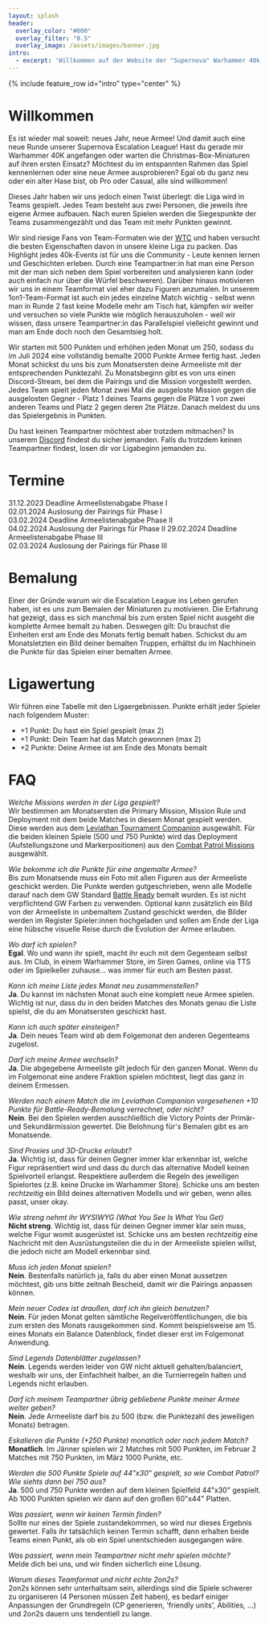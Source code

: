 ```yaml
---
layout: splash
header:
  overlay_color: "#000"
  overlay_filter: "0.5"
  overlay_image: /assets/images/banner.jpg
intro: 
  - excerpt: 'Willkommen auf der Website der "Supernova" Warhammer 40k Escalation-Liga!<br/>Hier findes du alle infos über aktuelle Paarungen, Ranglisten und die Teilnehmer:innen.'
---
```


{% include feature_row id="intro" type="center" %}

# Willkommen

Es ist wieder mal soweit: neues Jahr, neue Armee! Und damit auch eine neue Runde unserer Supernova Escalation League! Hast du gerade mir Warhammer 40K angefangen oder warten die Christmas-Box-Miniaturen auf ihren ersten Einsatz? Möchtest du im entspannten Rahmen das Spiel kennenlernen oder eine neue Armee ausprobieren? Egal ob du ganz neu oder ein alter Hase bist, ob Pro oder Casual, alle sind willkommen!

Dieses Jahr haben wir uns jedoch einen Twist überlegt: die Liga wird in Teams gespielt. Jedes Team besteht aus zwei Personen, die jeweils ihre eigene Armee aufbauen. Nach euren Spielen werden die Siegespunkte der Teams zusammengezählt und das Team mit mehr Punkten gewinnt.

Wir sind riesige Fans von Team-Formaten wie der [WTC](https://worldteamchampionship.com/) und haben versucht die besten Eigenschaften davon in unsere kleine Liga zu packen. Das Highlight jedes 40k-Events ist für uns die Community - Leute kennen lernen und Geschichten erleben. Durch eine Teampartner:in hat man eine Person mit der man sich neben dem Spiel vorbereiten und analysieren kann (oder auch einfach nur über die Würfel beschweren). Darüber hinaus motivieren wir uns in einem Teamformat viel eher dazu Figuren anzumalen. In unserem 1on1-Team-Format ist auch ein jedes einzelne Match wichtig - selbst wenn man in Runde 2 fast keine Modelle mehr am Tisch hat, kämpfen wir weiter und versuchen so viele Punkte wie möglich herauszuholen - weil wir wissen, dass unsere Teampartner:in das Parallelspiel vielleicht gewinnt und man am Ende doch noch den Gesamtsieg holt.

Wir starten mit 500 Punkten und erhöhen jeden Monat um 250, sodass du im Juli 2024 eine vollständig bemalte 2000 Punkte Armee fertig hast. Jeden Monat schickst du uns bis zum Monatsersten deine Armeeliste mit der entsprechenden Punktezahl.
Zu Monatsbeginn gibt es von uns einen Discord-Stream, bei dem die Pairings und die Mission vorgestellt werden. Jedes Team spielt jeden Monat zwei Mal die ausgeloste Mission gegen die ausgelosten Gegner - Platz 1 deines Teams gegen die Plätze 1 von zwei anderen Teams und Platz 2 gegen deren 2te Plätze. Danach meldest du uns das Spielergebnis in Punkten.

Du hast keinen Teampartner möchtest aber trotzdem mitmachen? In unserem [Discord](https://discord.com/channels/910301105676759102/1049786265085677599) findest du sicher jemanden. Falls du trotzdem keinen Teampartner findest, losen dir vor Ligabeginn jemanden zu.

# Termine

31.12.2023 Deadline Armeelistenabgabe Phase I  
02.01.2024 Auslosung der Pairings für Phase I  
03.02.2024 Deadline Armeelistenabgabe Phase II  
04.02.2024 Auslosung der Pairings für Phase II
29.02.2024 Deadline Armeelistenabgabe Phase III  
02.03.2024 Auslosung der Pairings für Phase III

# Bemalung

Einer der Gründe warum wir die Escalation League ins Leben gerufen haben, ist es uns zum Bemalen der Miniaturen zu motivieren. Die Erfahrung hat gezeigt, dass es sich manchmal bis zum ersten Spiel nicht ausgeht die komplette Armee bemalt zu haben. Deswegen gilt: Du brauchst die Einheiten erst am Ende des Monats fertig bemalt haben. Schickst du am Monatsletzten ein Bild deiner bemalten Truppen, erhältst du im Nachhinein die Punkte für das Spielen einer bemalten Armee.

# Ligawertung

Wir führen eine Tabelle mit den Ligaergebnissen. Punkte erhält jeder Spieler nach folgendem Muster:

* +1 Punkt: Du hast ein Spiel gespielt (max 2)
* +1 Punkt: Dein Team hat das Match gewonnen (max 2)
* +2 Punkte: Deine Armee ist am Ende des Monats bemalt

# FAQ

*Welche Missions werden in der Liga gespielt?*  
Wir bestimmen am Monatsersten die Primary Mission, Mission Rule und Deployment mit dem beide Matches in diesem Monat gespielt werden. Diese werden aus dem [Leviathan Tournament Companion](https://www.warhammer-community.com/wp-content/uploads/2023/06/hlF8WKv4gJpXPZha.pdf) ausgewählt. Für die beiden kleinen Spiele (500 und 750 Punkte) wird das Deployment (Aufstellungszone und Markerpositionen) aus den [Combat Patrol Missions](https://www.warhammer-community.com/wp-content/uploads/2023/06/htkssr6vgkoqDAJn.pdf) ausgewählt.

*Wie bekomme ich die Punkte für eine angemalte Armee?*  
Bis zum Monatsende muss ein Foto mit allen Figuren aus der Armeeliste geschickt werden. Die Punkte werden gutgeschrieben, wenn alle Modelle darauf nach dem GW Standard [Battle Ready](https://www.warhammer-community.com/2019/05/21/introducing-battle-readygw-homepage-post-1fw-homepage-post-1/) bemalt wurden. Es ist nicht verpflichtend GW Farben zu verwenden. Optional kann zusätzlich ein Bild von der Armeeliste in unbemaltem Zustand geschickt werden, die Bilder werden im Register Spieler:innen hochgeladen und sollen am Ende der Liga eine hübsche visuelle Reise durch die Evolution der Armee erlauben.

*Wo darf ich spielen?*  
**Egal**. Wo und wann ihr spielt, macht ihr euch mit dem Gegenteam selbst aus. Im Club, in einem Warhammer Store, im Siren Games, online via TTS oder im Spielkeller zuhause... was immer für euch am Besten passt.

*Kann ich meine Liste jedes Monat neu zusammenstellen?*  
**Ja**. Du kannst im nächsten Monat auch eine komplett neue Armee spielen. Wichtig ist nur, dass du in den beiden Matches des Monats genau die Liste spielst, die du am Monatsersten geschickt hast.

*Kann ich auch später einsteigen?*  
**Ja**. Dein neues Team wird ab dem Folgemonat den anderen Gegenteams zugelost.

*Darf ich meine Armee wechseln?*  
**Ja**. Die abgegebene Armeeliste gilt jedoch für den ganzen Monat. Wenn du im Folgemonat eine andere Fraktion spielen möchtest, liegt das ganz in deinem Ermessen.

*Werden nach einem Match die im Leviathan Companion vorgesehenen +10 Punkte für Battle-Ready-Bemalung verrechnet, oder nicht?*  
**Nein**. Bei den Spielen werden ausschließlich die Victory Points der Primär- und Sekundärmission gewertet. Die Belohnung für's Bemalen gibt es am Monatsende.

*Sind Proxies und 3D-Drucke erlaubt?*  
**Ja**. Wichtig ist, dass für deinen Gegner immer klar erkennbar ist, welche Figur repräsentiert wird und dass du durch das alternative Modell keinen Spielvorteil erlangst. Respektiere außerdem die Regeln des jeweiligen Spielortes (z.B. keine Drucke im Warhammer Store). Schicke uns am besten *rechtzeitig* ein Bild deines alternativen Modells und wir geben, wenn alles passt, unser okay.

*Wie streng nehmt ihr WYSIWYG (What You See Is What You Get)*  
**Nicht streng**. Wichtig ist, dass für deinen Gegner immer klar sein muss, welche Figur womit ausgerüstet ist. Schicke uns am besten *rechtzeitig* eine Nachricht mit den Ausrüstungsteilen die du in der Armeeliste spielen willst, die jedoch nicht am Modell erkennbar sind.

*Muss ich jeden Monat spielen?*  
**Nein**. Bestenfalls natürlich ja, falls du aber einen Monat aussetzen möchtest, gib uns bitte zeitnah Bescheid, damit wir die Pairings anpassen können.

*Mein neuer Codex ist draußen, darf ich ihn gleich benutzen?*  
**Nein**. Für jeden Monat gelten sämtliche Regelveröffentlichungen, die bis zum ersten des Monats rausgekommen sind. Kommt beispielsweise am 15. eines Monats ein Balance Datenblock, findet dieser erst im Folgemonat Anwendung.

*Sind Legends Datenblätter zugelassen?*  
**Nein**. Legends werden leider von GW nicht aktuell gehalten/balanciert, weshalb wir uns, der Einfachheit halber, an die Turnierregeln halten und Legends nicht erlauben.

*Darf ich meinem Teampartner übrig gebliebene Punkte meiner Armee weiter geben?*  
**Nein**. Jede Armeeliste darf bis zu 500 (bzw. die Punktezahl des jeweiligen Monats) betragen.

*Eskalieren die Punkte (+250 Punkte) monatlich oder nach jedem Match?*  
**Monatlich**. Im Jänner spielen wir 2 Matches mit 500 Punkten, im Februar 2 Matches mit 750 Punkten, im März 1000 Punkte, etc.

*Werden die 500 Punkte Spiele auf 44"x30" gespielt, so wie Combat Patrol? Wie siehts dann bei 750 aus?*  
**Ja**. 500 und 750 Punkte werden auf dem kleinen Spielfeld 44"x30" gespielt. Ab 1000 Punkten spielen wir dann auf den großen 60"x44" Platten.

*Was passiert, wenn wir keinen Termin finden?*  
Sollte nur eines der Spiele zustandekommen, so wird nur dieses Ergebnis gewertet. Falls ihr tatsächlich keinen Termin schafft, dann erhalten beide Teams einen Punkt, als ob ein Spiel unentschieden ausgegangen wäre.

*Was passiert, wenn mein Teampartner nicht mehr spielen möchte?*  
Melde dich bei uns, und wir finden sicherlich eine Lösung.

*Warum dieses Teamformat und nicht echte 2on2s?*  
2on2s können sehr unterhaltsam sein, allerdings sind die Spiele schwerer zu organiseren (4 Personen müssen Zeit haben), es bedarf einiger Anpassungen der Grundregeln (CP generieren, 'friendly units', Abilities, ...) und 2on2s dauern uns tendentiell zu lange.